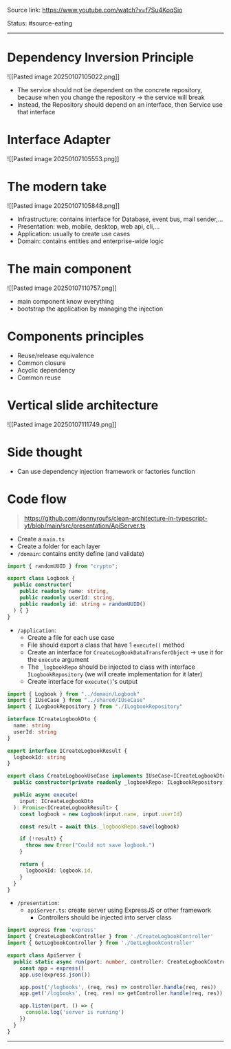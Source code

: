 Source link: https://www.youtube.com/watch?v=f7Su4KoqSio

Status: #source-eating 

---

# Dependency Inversion Principle
![[Pasted image 20250107105022.png]]
- The service should not be dependent on the concrete repository, because when you change the repository -> the service will break
- Instead,  the Repository should depend on an interface, then Service use that interface 
# Interface Adapter
![[Pasted image 20250107105553.png]]
# The modern take
![[Pasted image 20250107105848.png]]
- Infrastructure: contains interface for Database, event bus, mail sender,...
- Presentation: web, mobile, desktop, web api, cli,...
- Application: usually to create use cases
- Domain: contains entities and enterprise-wide logic
# The main component
![[Pasted image 20250107110757.png]]
- main component know everything
- bootstrap the application by managing the injection
# Components principles
- Reuse/release equivalence
- Common closure
- Acyclic dependency
- Common reuse
# Vertical slide architecture
![[Pasted image 20250107111749.png]]
# Side thought
- Can use dependency injection framework or factories function
# Code flow
> https://github.com/donnyroufs/clean-architecture-in-typescript-yt/blob/main/src/presentation/ApiServer.ts
- Create a `main.ts`
- Create a folder for each layer
- `/domain`: contains entity define  (and validate)
```ts
import { randomUUID } from "crypto";

export class Logbook {
  public constructor(
    public readonly name: string,
    public readonly userId: string,
    public readonly id: string = randomUUID()
  ) { }
}
```
- `/application`:
	- Create a file for each use case
	- File should export a class that have 1 `execute()` method
	- Create an interface for `CreateLogBookDataTransferObject` -> use it for the `execute` argument
	- The `_logbookRepo` should be injected to class with interface `ILogbookRepository` (we will create implementation for it later)
	- Create interface for `execute()`'s output
```ts
import { Logbook } from "../domain/Logbook"
import { IUseCase } from "../shared/IUseCase"
import { ILogbookRepository } from "./ILogbookRepository"

interface ICreateLogbookDto {
  name: string
  userId: string
}

export interface ICreateLogbookResult {
  logbookId: string
}

export class CreateLogbookUseCase implements IUseCase<ICreateLogbookDto, ICreateLogbookResult> {
  public constructor(private readonly _logbookRepo: ILogbookRepository) {}

  public async execute(
    input: ICreateLogbookDto
  ): Promise<ICreateLogbookResult> {
    const logbook = new Logbook(input.name, input.userId)

    const result = await this._logbookRepo.save(logbook)

    if (!result) {
      throw new Error("Could not save logbook.")
    }

    return {
      logbookId: logbook.id,
    }
  }
}
```
 - `/presentation`: 
	 - `apiServer.ts`: create server using ExpressJS or other framework
		 - Controllers should be injected into server class
```ts
import express from 'express'
import { CreateLogbookController } from './CreateLogbookController'
import { GetLogbookController } from './GetLogbookController'

export class ApiServer {
  public static async run(port: number, controller: CreateLogbookController, getController: GetLogbookController): Promise<void> {
    const app = express()
    app.use(express.json())

    app.post('/logbooks', (req, res) => controller.handle(req, res))
    app.get('/logbooks', (req, res) => getController.handle(req, res))

    app.listen(port, () => {
      console.log('server is running')
    })
  }
}
```




---